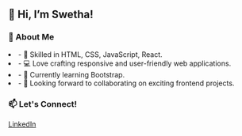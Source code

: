 <h2>👋 Hi, I’m Swetha!</h2>

<h3>🌷 About Me</h3>
<li>- 🎨 Skilled in HTML, CSS, JavaScript, React.</li>
<li>- 💻 Love crafting responsive and user-friendly web applications.</li>
<li>- 🌱 Currently learning Bootstrap.</li>
<li>- 💞️ Looking forward to collaborating on exciting frontend projects.</li>

<h3>📫 Let's Connect!</h3>
<a href="www.linkedin.com/in/swetha-s-s-63b3122b1">LinkedIn</a>

<!---
SSSwetha25/SSSwetha25 is a ✨ special ✨ repository because its `README.md` (this file) appears on your GitHub profile.
You can click the Preview link to take a look at your changes.
--->
